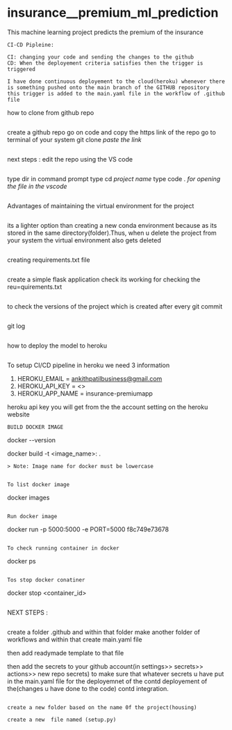 # insurance__premium_ml_prediction
This machine learning project predicts the premium of the insurance

```
CI-CD Pipleine:

CI: changing your code and sending the changes to the github 
CD: When the deployement criteria satisfies then the trigger is triggered 

I have done continuous deployement to the cloud(heroku) whenever there is something pushed onto the main branch of the GITHUB repository
this trigger is added to the main.yaml file in the workflow of .github file  

```
how to clone from github repo
```
```
create a github repo
go on code and copy the https link of the repo
go to terminal of your system
git clone *paste the link* 
```
```
next steps : edit the repo using the VS code
```
```
type dir in command prompt
type cd *project name*
type code . *for opening the file in the vscode*
```

```
Advantages of maintaining the virtual environment for the project
```
```
its a lighter option than creating a new conda environment because as its stored in the same directory(folder).Thus, when u delete the project from your system the virtual environment also gets deleted
```

```
creating requirements.txt file
```
```
create a simple flask application
check its working for checking the reu=quirements.txt
```
```
to check the versions of the project which is created after every git commit
```
```
git log
```
```
how to deploy the model to heroku
```
```
To setup CI/CD pipeline in heroku we need 3 information
1. HEROKU_EMAIL = ankithpatilbusiness@gmail.com
2. HEROKU_API_KEY = <>
3. HEROKU_APP_NAME = insurance-premiumapp


heroku api key you will get from the the account setting on the heroku website 
```
BUILD DOCKER IMAGE
```
docker --version

docker build -t <image_name>:<tagname> .
```
> Note: Image name for docker must be lowercase


To list docker image
```
docker images
```

Run docker image
```
docker run -p 5000:5000 -e PORT=5000 f8c749e73678
```

To check running container in docker
```
docker ps
```

Tos stop docker conatiner
```
docker stop <container_id>
```

```
NEXT STEPS :
```
```
create a folder .github
and within that folder make another folder of workflows
and within that create main.yaml file 

then add readymade template to that file

then add the secrets to your github account(in settings>> secrets>> actions>> new repo secrets) to make sure that whatever secrets u have put in the main.yaml file for the deployemnet of the contd deployement of the(changes u have done to the code) contd integration. 
```

create a new folder based on the name 0f the project(housing)

create a new  file named (setup.py)




